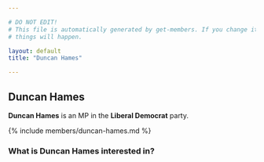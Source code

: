 ```yaml
---

# DO NOT EDIT!
# This file is automatically generated by get-members. If you change it, bad
# things will happen.

layout: default
title: "Duncan Hames"

---
```


## Duncan Hames

**Duncan Hames** is an MP in the **Liberal Democrat** party.

{% include members/duncan-hames.md %}

### What is Duncan Hames interested in?


